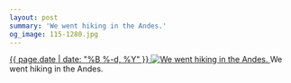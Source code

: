 ```yaml
---
layout: post
summary: 'We went hiking in the Andes.'
og_image: 115-1280.jpg
---
```


<p>
 <time>
  <a href="/115">
   {{ page.date | date: "%B %-d, %Y" }}
  </a>
 </time>
 <a href="/115">
  <img alt="We went hiking in the Andes." sizes="(min-width: 700px) 50vw, calc(100vw - 2rem)" src="{{ site.assets_url }}/115-640.jpg" srcset="{{ site.assets_url }}/115-1280.jpg 1280w, {{ site.assets_url }}/115-960.jpg 960w, {{ site.assets_url }}/115-640.jpg 640w, {{ site.assets_url }}/115-320.jpg 320w"/>
 </a>
 <span>
  We went hiking in the Andes.
 </span>
</p>
